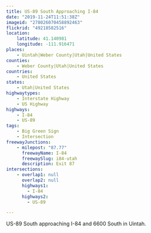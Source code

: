 ```yaml
---
title: US-89 South Approaching I-84
date: "2019-11-24T11:51:38Z"
imageid: "278026070458892463"
flickrid: "49218582516"
location:
    latitude: 41.140981
    longitude: -111.916471
places:
    - Uintah|Weber County|Utah|United States
counties:
    - Weber County|Utah|United States
countries:
    - United States
states:
    - Utah|United States
highwaytypes:
    - Interstate Highway
    - US Highway
highways:
    - I-84
    - US-89
tags:
    - Big Green Sign
    - Intersection
freewayJunctions:
    - milepost: "87.77"
      freewayName: I-84
      freewaySlug: i84-utah
      description: Exit 87
intersections:
    - overlap1: null
      overlap2: null
      highways1:
        - I-84
      highways2:
        - US-89

---
```

US-89 South approaching I-84 and 6600 South in Uintah.